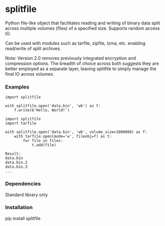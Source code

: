 # splitfile

Python file-like object that facilitates reading and writing of binary data split across multiple volumes (files) of a specified size.  Supports random access IO.

Can be used with modules such as tarfile, zipfile, lzma, etc. enabling read/write of split archives.

Note: Version 2.0 removes previously integrated encryption and compression options.  The
breadth of choice across both suggests they are better employed as a separate layer,
leaving splitfile to simply manage the final IO across volumes.

### Examples
```
import splitfile

with splitfile.open('data.bin', 'wb') as f:
    f.write(b'Hello, World!')
```
```
import splitfile
import tarfile

with splitfile.open('data.bin', 'wb', volume_size=1000000) as f:
    with tarfile.open(mode='w', fileobj=f) as t:
        for file in files:
            t.add(file)
     
Result:
data.bin
data.bin.2
data.bin.3
...
```
### Dependencies

Standard library only

### Installation

pip install splitfile
